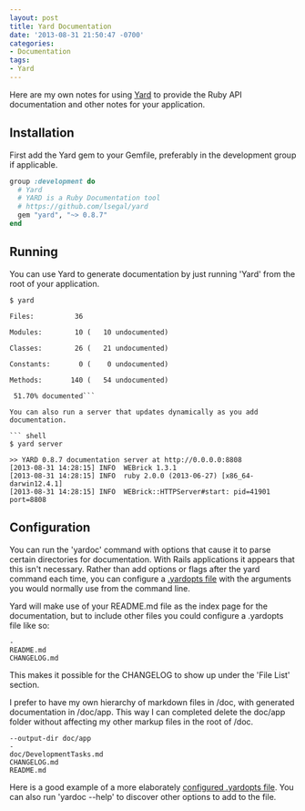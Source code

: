 ```yaml
---
layout: post
title: Yard Documentation
date: '2013-08-31 21:50:47 -0700'
categories:
- Documentation
tags:
- Yard
---
```

Here are my own notes for using <a href="https://github.com/lsegal/yard" target="_blank">Yard</a> to provide the Ruby API documentation and other notes for your application.

## Installation

First add the Yard gem to your Gemfile, preferably in the development group if applicable.


``` ruby
group :development do
  # Yard
  # YARD is a Ruby Documentation tool
  # https://github.com/lsegal/yard
  gem "yard", "~> 0.8.7"
end
```

## Running

You can use Yard to generate documentation by just running 'Yard' from the root of your application.

``` shell
$ yard

Files:          36

Modules:        10 (   10 undocumented)

Classes:        26 (   21 undocumented)

Constants:       0 (    0 undocumented)

Methods:       140 (   54 undocumented)

 51.70% documented```

You can also run a server that updates dynamically as you add documentation.

``` shell
$ yard server

>> YARD 0.8.7 documentation server at http://0.0.0.0:8808
[2013-08-31 14:28:15] INFO  WEBrick 1.3.1
[2013-08-31 14:28:15] INFO  ruby 2.0.0 (2013-06-27) [x86_64-darwin12.4.1]
[2013-08-31 14:28:15] INFO  WEBrick::HTTPServer#start: pid=41901 port=8808
```

## Configuration

You can run the 'yardoc' command with options that cause it to parse certain directories for documentation. With Rails applications it appears that this isn't necessary. Rather than add options or flags after the yard command each time, you can configure a [.yardopts file](https://github.com/lsegal/yard/blob/master/.yardopts) with the arguments you would normally use from the command line.

Yard will make use of your README.md file as the index page for the documentation, but to include other files you could configure a .yardopts file like so:

``` shell
-
README.md
CHANGELOG.md
```

This makes it possible for the CHANGELOG to show up under the 'File List' section.

I prefer to have my own hierarchy of markdown files in /doc, with generated documentation in /doc/app. This way I can completed delete the doc/app folder without affecting my other markup files in the root of /doc.

``` shell
--output-dir doc/app
-
doc/DevelopmentTasks.md
CHANGELOG.md
README.md
```

Here is a good example of a more elaborately [configured .yardopts file](https://github.com/lsegal/yard/blob/master/.yardopts). You can also run 'yardoc --help' to discover other options to add to the file.
